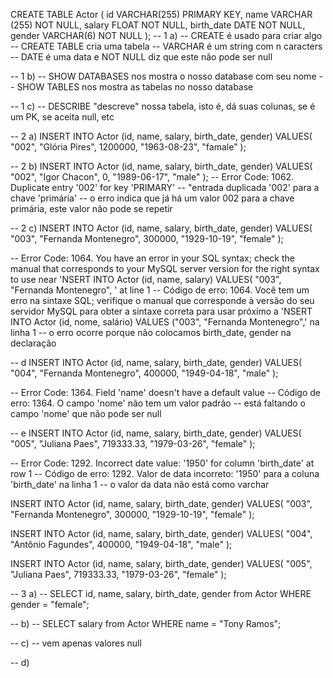 CREATE TABLE Actor (
    id VARCHAR(255) PRIMARY KEY,
    name VARCHAR (255) NOT NULL,
    salary FLOAT NOT NULL,
    birth_date DATE NOT NULL,
		gender VARCHAR(6) NOT NULL
);
-- 1 a)
-- CREATE é usado para criar algo
-- CREATE TABLE cria uma tabela
-- VARCHAR é um string com n caracters
-- DATE é uma data e NOT NULL diz que este não pode ser null



-- 1 b)
-- SHOW DATABASES nos mostra o nosso database com seu nome
-- SHOW TABLES nos mostra as tabelas no nosso database

-- 1 c)
-- DESCRIBE "descreve" nossa tabela, isto é, dá suas colunas, se é um PK, se aceita null, etc



-- 2  a)
INSERT INTO Actor (id, name, salary, birth_date, gender)
VALUES(
  "002", 
  "Glória Pires",
  1200000,
  "1963-08-23", 
  "famale"
);

-- 2 b)
INSERT INTO Actor (id, name, salary, birth_date, gender)
VALUES(
  "002", 
  "Igor Chacon",
  0,
  "1989-06-17", 
  "male"
);
-- Error Code: 1062. Duplicate entry '002' for key 'PRIMARY'
-- "entrada duplicada '002' para a chave 'primária'
-- o erro indica que já há um valor 002 para a chave primária, este valor não pode se repetir

-- 2 c)
INSERT INTO Actor (id, name, salary, birth_date, gender)
VALUES(
  "003", 
  "Fernanda Montenegro",
  300000,
  "1929-10-19", 
  "female"
);

-- Error Code: 1064. You have an error in your SQL syntax; check the manual that corresponds to your MySQL server version for the right syntax to use near 'NSERT INTO Actor (id, name, salary) VALUES(   "003",    "Fernanda Montenegro",  ' at line 1
-- Código de erro: 1064. Você tem um erro na sintaxe SQL; verifique o manual que corresponde à versão do seu servidor MySQL para obter a sintaxe correta para usar próximo a 'NSERT INTO Actor (id, nome, salário) VALUES ("003", "Fernanda Montenegro",' na linha 1
-- o erro ocorre porque não colocamos birth_date, gender na declaração

-- d
INSERT INTO Actor (id, name, salary, birth_date, gender)
VALUES(
  "004",
  "Fernanda Montenegro",
  400000,
  "1949-04-18", 
  "male"
);

-- Error Code: 1364. Field 'name' doesn't have a default value
-- Código de erro: 1364. O campo 'nome' não tem um valor padrão
-- está faltando o campo 'nome' que não pode ser null

-- e
INSERT INTO Actor (id, name, salary, birth_date, gender)
VALUES(
  "005", 
  "Juliana Paes",
  719333.33,
  "1979-03-26", 
  "female"
);

-- Error Code: 1292. Incorrect date value: '1950' for column 'birth_date' at row 1
-- Código de erro: 1292. Valor de data incorreto: '1950' para a coluna 'birth_date' na linha 1
-- o valor da data não está como varchar

INSERT INTO Actor (id, name, salary, birth_date, gender)
VALUES(
  "003", 
  "Fernanda Montenegro",
  300000,
  "1929-10-19", 
  "female"
);

INSERT INTO Actor (id, name, salary, birth_date, gender)
VALUES(
  "004", 
  "Antônio Fagundes",
  400000,
  "1949-04-18", 
  "male"
);

INSERT INTO Actor (id, name, salary, birth_date, gender)
VALUES(
  "005", 
  "Juliana Paes",
  719333.33,
  "1979-03-26", 
  "female"
);

-- 3 a)
-- SELECT id, name, salary, birth_date, gender from Actor WHERE gender = "female";

-- b)
-- SELECT salary from Actor WHERE name = "Tony Ramos";

-- c)
-- vem apenas valores null

-- d)

